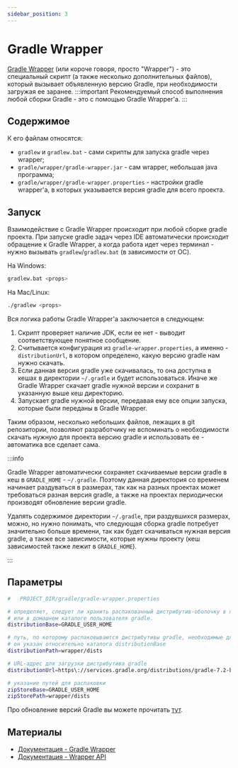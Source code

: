 ```yaml
---
sidebar_position: 3
---
```


# Gradle Wrapper

[Gradle Wrapper](https://docs.gradle.org/current/userguide/gradle_wrapper.html) (или короче говоря, просто "Wrapper") -
это специальный скрипт (а также несколько дополнительных файлов), который вызывает объявленную версию Gradle,
при необходимости загружая ее заранее.
:::important
Рекомендуемый способ выполнения любой сборки Gradle - это с помощью Gradle Wrapper'а.
:::

## Содержимое

К его файлам относятся:

- `gradlew` и `gradlew.bat` - сами скрипты для запуска gradle через wrapper;
- `gradle/wrapper/gradle-wrapper.jar` - сам wrapper, небольшая java программа;
- `gradle/wrapper/gradle-wrapper.properties` - настройки gradle wrapper'а, в которых указывается версия gradle для всего проекта.

## Запуск

Взаимодействие с Gradle Wrapper происходит при любой сборке gradle проекта. При запуске gradle задач через IDE
автоматически происходит обращение к Gradle Wrapper, а когда работа идет через терминал - нужно вызывать
`gradlew`/`gradlew.bat` (в зависимости от ОС).

На Windows:

```bash
gradlew.bat <props>
```

На Mac/Linux:
```bash
./gradlew <props>
```

Вся логика работы Gradle Wrapper'а заключается в следующем:

1. Скрипт проверяет наличие JDK, если ее нет - выводит соответствующее понятное сообщение.
2. Считывается конфигурация из `gradle-wrapper.properties`, а именно - `distributionUrl`, в котором определено,
   какую версию gradle нам нужно скачать.
3. Если данная версия gradle уже скачивалась, то она доступна в кешах в директории `~/.gradle` и будет использоваться.
   Иначе же Gradle Wrapper скачает gradle нужной версии и сохранит в указанную выше кеш директорию.
4. Запускает gradle нужной версии, передавая ему все опции запуска, которые были переданы в Gradle Wrapper.

Таким образом, несколько небольших файлов, лежащих в git репозитории, позволяют разработчику не вспоминать о
необходимости скачать нужную для проекта версию gradle и использовать ее - автоматика все сделает сама.

:::info

Gradle Wrapper автоматически сохраняет скачиваемые версии gradle в кеш в `GRADLE_HOME` - `~/.gradle`.
Поэтому данная директория со временем начинает раздуваться в размерах, так как на разных проектах может
требоваться разная версия gradle, а также на проектах периодически производят обновление версии gradle.

Удалять содержимое директории `~/.gradle`, при раздувшихся размерах, можно, но нужно понимать,
что следующая сборка gradle потребует значительно больше времени, так как будет скачиваться нужная версия gradle,
а также все зависимости, которые нужны проекту (кеш зависимостей также лежит в `GRADLE_HOME`).

:::

## Параметры

```bash
#   PROJECT_DIR/gradle/gradle-wrapper.properties

# определяет, следует ли хранить распакованный дистрибутив-оболочку в проекте 
# или в домашнем каталоге пользователя gradle.
distributionBase=GRADLE_USER_HOME

# путь, по которому распаковываются дистрибутивы gradle, необходимые для оболочки
# он указан относительно каталога distributionBase
distributionPath=wrapper/dists

# URL-адрес для загрузки дистрибутива gradle
distributionUrl=https\://services.gradle.org/distributions/gradle-7.2-bin.zip

# указание путей для распаковки
zipStoreBase=GRADLE_USER_HOME
zipStorePath=wrapper/dists
```

Про обновление версий Gradle вы можете прочитать [тут](./updating-versions#gradle).

## Материалы

- [Документация - Gradle Wrapper](https://docs.gradle.org/current/userguide/gradle_wrapper.html)
- [Документация - Wrapper API](https://docs.gradle.org/current/dsl/org.gradle.api.tasks.wrapper.Wrapper.html)